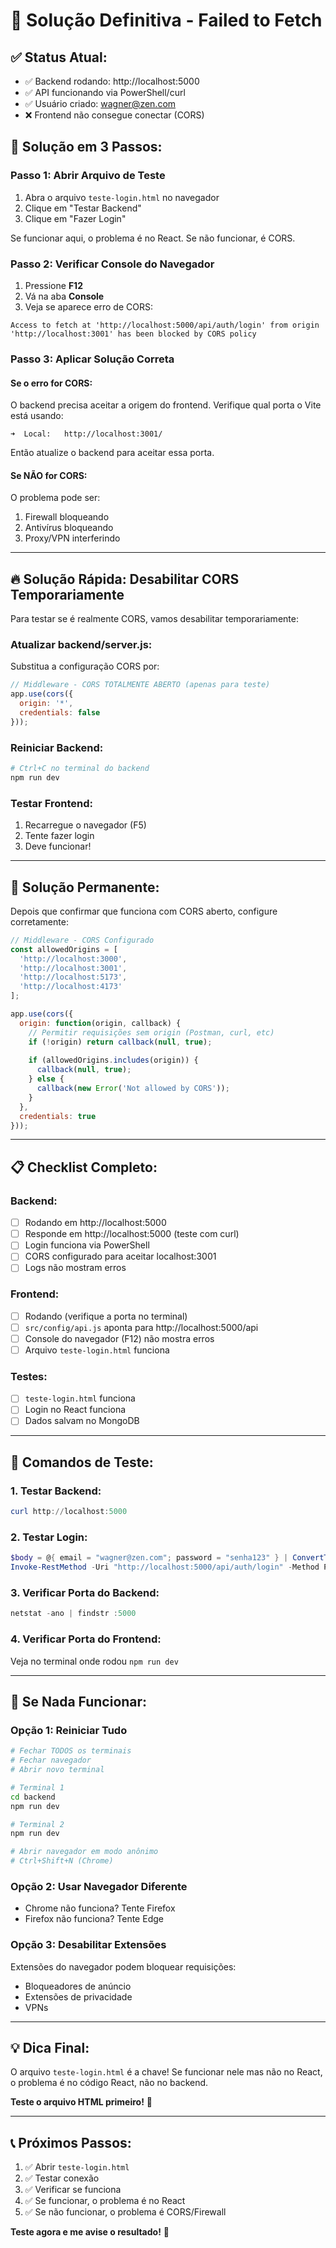 # 🔧 Solução Definitiva - Failed to Fetch

## ✅ Status Atual:

- ✅ Backend rodando: http://localhost:5000
- ✅ API funcionando via PowerShell/curl
- ✅ Usuário criado: wagner@zen.com
- ❌ Frontend não consegue conectar (CORS)

## 🎯 Solução em 3 Passos:

### **Passo 1: Abrir Arquivo de Teste**

1. Abra o arquivo `teste-login.html` no navegador
2. Clique em "Testar Backend"
3. Clique em "Fazer Login"

Se funcionar aqui, o problema é no React. Se não funcionar, é CORS.

### **Passo 2: Verificar Console do Navegador**

1. Pressione **F12**
2. Vá na aba **Console**
3. Veja se aparece erro de CORS:

```
Access to fetch at 'http://localhost:5000/api/auth/login' from origin 
'http://localhost:3001' has been blocked by CORS policy
```

### **Passo 3: Aplicar Solução Correta**

#### **Se o erro for CORS:**

O backend precisa aceitar a origem do frontend. Verifique qual porta o Vite está usando:

```
➜  Local:   http://localhost:3001/
```

Então atualize o backend para aceitar essa porta.

#### **Se NÃO for CORS:**

O problema pode ser:
1. Firewall bloqueando
2. Antivírus bloqueando
3. Proxy/VPN interferindo

---

## 🔥 Solução Rápida: Desabilitar CORS Temporariamente

Para testar se é realmente CORS, vamos desabilitar temporariamente:

### **Atualizar backend/server.js:**

Substitua a configuração CORS por:

```javascript
// Middleware - CORS TOTALMENTE ABERTO (apenas para teste)
app.use(cors({
  origin: '*',
  credentials: false
}));
```

### **Reiniciar Backend:**

```bash
# Ctrl+C no terminal do backend
npm run dev
```

### **Testar Frontend:**

1. Recarregue o navegador (F5)
2. Tente fazer login
3. Deve funcionar!

---

## 🎯 Solução Permanente:

Depois que confirmar que funciona com CORS aberto, configure corretamente:

```javascript
// Middleware - CORS Configurado
const allowedOrigins = [
  'http://localhost:3000',
  'http://localhost:3001',
  'http://localhost:5173',
  'http://localhost:4173'
];

app.use(cors({
  origin: function(origin, callback) {
    // Permitir requisições sem origin (Postman, curl, etc)
    if (!origin) return callback(null, true);
    
    if (allowedOrigins.includes(origin)) {
      callback(null, true);
    } else {
      callback(new Error('Not allowed by CORS'));
    }
  },
  credentials: true
}));
```

---

## 📋 Checklist Completo:

### Backend:
- [ ] Rodando em http://localhost:5000
- [ ] Responde em http://localhost:5000 (teste com curl)
- [ ] Login funciona via PowerShell
- [ ] CORS configurado para aceitar localhost:3001
- [ ] Logs não mostram erros

### Frontend:
- [ ] Rodando (verifique a porta no terminal)
- [ ] `src/config/api.js` aponta para http://localhost:5000/api
- [ ] Console do navegador (F12) não mostra erros
- [ ] Arquivo `teste-login.html` funciona

### Testes:
- [ ] `teste-login.html` funciona
- [ ] Login no React funciona
- [ ] Dados salvam no MongoDB

---

## 🧪 Comandos de Teste:

### **1. Testar Backend:**
```powershell
curl http://localhost:5000
```

### **2. Testar Login:**
```powershell
$body = @{ email = "wagner@zen.com"; password = "senha123" } | ConvertTo-Json
Invoke-RestMethod -Uri "http://localhost:5000/api/auth/login" -Method Post -Body $body -ContentType "application/json"
```

### **3. Verificar Porta do Backend:**
```powershell
netstat -ano | findstr :5000
```

### **4. Verificar Porta do Frontend:**
Veja no terminal onde rodou `npm run dev`

---

## 🔄 Se Nada Funcionar:

### **Opção 1: Reiniciar Tudo**

```bash
# Fechar TODOS os terminais
# Fechar navegador
# Abrir novo terminal

# Terminal 1
cd backend
npm run dev

# Terminal 2
npm run dev

# Abrir navegador em modo anônimo
# Ctrl+Shift+N (Chrome)
```

### **Opção 2: Usar Navegador Diferente**

- Chrome não funciona? Tente Firefox
- Firefox não funciona? Tente Edge

### **Opção 3: Desabilitar Extensões**

Extensões do navegador podem bloquear requisições:
- Bloqueadores de anúncio
- Extensões de privacidade
- VPNs

---

## 💡 Dica Final:

O arquivo `teste-login.html` é a chave! Se funcionar nele mas não no React, o problema é no código React, não no backend.

**Teste o arquivo HTML primeiro!** 🎯

---

## 📞 Próximos Passos:

1. ✅ Abrir `teste-login.html`
2. ✅ Testar conexão
3. ✅ Verificar se funciona
4. ✅ Se funcionar, o problema é no React
5. ✅ Se não funcionar, o problema é CORS/Firewall

**Teste agora e me avise o resultado!** 🚀
